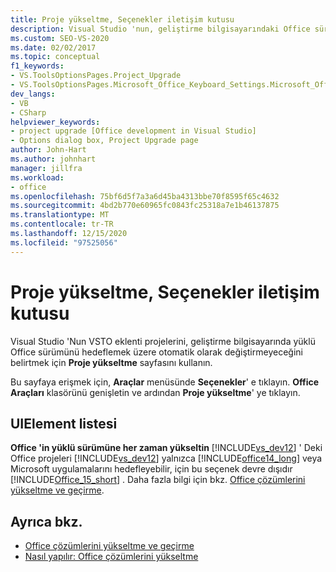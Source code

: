 ```yaml
---
title: Proje yükseltme, Seçenekler iletişim kutusu
description: Visual Studio 'nun, geliştirme bilgisayarındaki Office sürümünü hedeflemek için VSTO eklenti projelerini otomatik olarak değiştirsin öğesini belirtmek için proje yükseltme sayfasını kullanın.
ms.custom: SEO-VS-2020
ms.date: 02/02/2017
ms.topic: conceptual
f1_keywords:
- VS.ToolsOptionsPages.Project_Upgrade
- VS.ToolsOptionsPages.Microsoft_Office_Keyboard_Settings.Microsoft_Office_Upgrade
dev_langs:
- VB
- CSharp
helpviewer_keywords:
- project upgrade [Office development in Visual Studio]
- Options dialog box, Project Upgrade page
author: John-Hart
ms.author: johnhart
manager: jillfra
ms.workload:
- office
ms.openlocfilehash: 75bf6d5f7a3a6d45ba4313bbe70f8595f65c4632
ms.sourcegitcommit: 4bd2b770e60965fc0843fc25318a7e1b46137875
ms.translationtype: MT
ms.contentlocale: tr-TR
ms.lasthandoff: 12/15/2020
ms.locfileid: "97525056"
---
```

# <a name="project-upgrade-options-dialog-box"></a>Proje yükseltme, Seçenekler iletişim kutusu
  Visual Studio 'Nun VSTO eklenti projelerini, geliştirme bilgisayarında yüklü Office sürümünü hedeflemek üzere otomatik olarak değiştirmeyeceğini belirtmek için **Proje yükseltme** sayfasını kullanın.

 Bu sayfaya erişmek için, **Araçlar** menüsünde **Seçenekler**' e tıklayın. **Office Araçları** klasörünü genişletin ve ardından **Proje yükseltme**' ye tıklayın.

## <a name="uielement-list"></a>UIElement listesi
 **Office 'in yüklü sürümüne her zaman yükseltin** [!INCLUDE[vs_dev12](../vsto/includes/vs-dev12-md.md)] ' Deki Office projeleri [!INCLUDE[vs_dev12](../vsto/includes/vs-dev12-md.md)] yalnızca [!INCLUDE[office14_long](../vsto/includes/office14-long-md.md)] veya Microsoft uygulamalarını hedefleyebilir, için bu seçenek devre dışıdır [!INCLUDE[Office_15_short](../vsto/includes/office-15-short-md.md)] . Daha fazla bilgi için bkz. [Office çözümlerini yükseltme ve geçirme](../vsto/upgrading-and-migrating-office-solutions.md).

## <a name="see-also"></a>Ayrıca bkz.
- [Office çözümlerini yükseltme ve geçirme](../vsto/upgrading-and-migrating-office-solutions.md)
- [Nasıl yapılır: Office çözümlerini yükseltme](/previous-versions/4bez6837(v=vs.140))